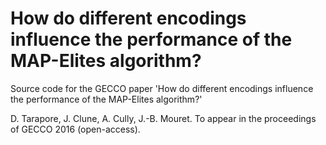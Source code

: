 # How do different encodings influence the performance of the MAP-Elites algorithm?

Source code for the GECCO paper 'How do different encodings influence the performance of the MAP-Elites algorithm?'

D. Tarapore, J. Clune, A. Cully, J.-B. Mouret. To appear in the proceedings of GECCO 2016 (open-access).




